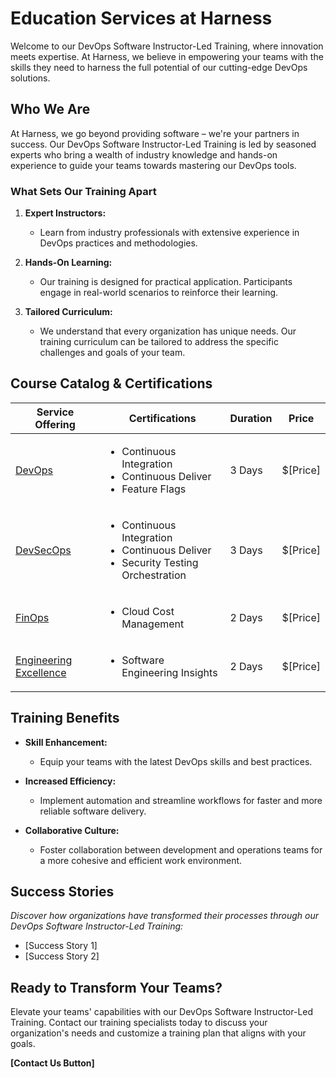 # Education Services at Harness

Welcome to our DevOps Software Instructor-Led Training, where innovation meets expertise. At Harness, we believe in empowering your teams with the skills they need to harness the full potential of our cutting-edge DevOps solutions.

## Who We Are

At Harness, we go beyond providing software – we're your partners in success. Our DevOps Software Instructor-Led Training is led by seasoned experts who bring a wealth of industry knowledge and hands-on experience to guide your teams towards mastering our DevOps tools.

### What Sets Our Training Apart

1. **Expert Instructors:**
   - Learn from industry professionals with extensive experience in DevOps practices and methodologies.

2. **Hands-On Learning:**
   - Our training is designed for practical application. Participants engage in real-world scenarios to reinforce their learning.

3. **Tailored Curriculum:**
   - We understand that every organization has unique needs. Our training curriculum can be tailored to address the specific challenges and goals of your team.

## Course Catalog & Certifications

| **Service Offering**                       | **Certifications**                                    | **Duration** | **Price** |
|-------------------------------------------|----------------------------------------------------|--------------|-----------|
| [DevOps](Example.com)                      | <ul><li>Continuous Integration</li><li>Continuous Deliver</li><li>Feature Flags</li></ul>                  | 3 Days   | $[Price]   |
| [DevSecOps](Example.com)                        | <ul><li>Continuous Integration</li><li>Continuous Deliver</li><li>Security Testing Orchestration</li></ul>                  | 3 Days   | $[Price]   |
| [FinOps](Example.com)                        | <ul><li>Cloud Cost Management</li></ul>                   | 2 Days   | $[Price]   |
| [Engineering Excellence](Example.com)                        | <ul><li>Software Engineering Insights</li></ul>                 | 2 Days   | $[Price]   |

## Training Benefits

- **Skill Enhancement:**
  - Equip your teams with the latest DevOps skills and best practices.

- **Increased Efficiency:**
  - Implement automation and streamline workflows for faster and more reliable software delivery.

- **Collaborative Culture:**
  - Foster collaboration between development and operations teams for a more cohesive and efficient work environment.

## Success Stories

*Discover how organizations have transformed their processes through our DevOps Software Instructor-Led Training:*

- [Success Story 1]
- [Success Story 2]

## Ready to Transform Your Teams?

Elevate your teams' capabilities with our DevOps Software Instructor-Led Training. Contact our training specialists today to discuss your organization's needs and customize a training plan that aligns with your goals.

**[Contact Us Button]**
